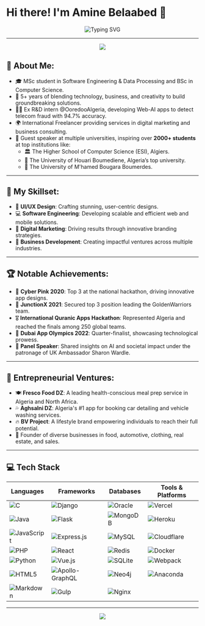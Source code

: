 # Hi there! I'm Amine Belaabed 👋

<p align="center">
  <img src="https://readme-typing-svg.demolab.com?font=Fira+Code&size=28&duration=4000&pause=500&color=FFFFFF&center=true&vCenter=true&width=600&lines=Entrepreneur+%26+Tech+Innovator;Building+the+Future+of+Business;5%2B+Years+of+Experience;MSc+in+Software+Engineering;Leader+%7C+Visionary+%7C+Builder;Always+Learning+%26+Evolving" alt="Typing SVG" />
</p>

---

<p align="center">
  <img src="https://capsule-render.vercel.app/api?type=rect&color=0:000000,100:1A1A1A&height=4"/>
</p>

## 🖤 **About Me:**
- 🎓 MSc student in Software Engineering & Data Processing and BSc in Computer Science.
- 💼 5+ years of blending technology, business, and creativity to build groundbreaking solutions.
- 👨‍💻 Ex R&D intern @OoredooAlgeria, developing Web-AI apps to detect telecom fraud with 94.7% accuracy.
- 🌍 International Freelancer providing services in digital marketing and business consulting.
- 🎤 Guest speaker at multiple universities, inspiring over **2000+ students** at top institutions like:
  - 🏛️ The Higher School of Computer Science (ESI), Algiers.
  - 🏫 The University of Houari Boumediene, Algeria’s top university.
  - 🏫 The University of M'hamed Bougara Boumerdes.

---

## 🔧 **My Skillset:**
- 🎨 **UI/UX Design**: Crafting stunning, user-centric designs.
- 💻 **Software Engineering**: Developing scalable and efficient web and mobile solutions.
- 🚀 **Digital Marketing**: Driving results through innovative branding strategies.
- 💼 **Business Development**: Creating impactful ventures across multiple industries.

---

## 🏆 **Notable Achievements:**
- 🥉 **Cyber Pink 2020**: Top 3 at the national hackathon, driving innovative app designs.
- 🥉 **JunctionX 2021**: Secured top 3 position leading the GoldenWarriors team.
- 🎖️ **International Quranic Apps Hackathon**: Represented Algeria and reached the finals among 250 global teams.
- 🏅 **Dubai App Olympics 2022**: Quarter-finalist, showcasing technological prowess.
- 🎤 **Panel Speaker**: Shared insights on AI and societal impact under the patronage of UK Ambassador Sharon Wardle.

---

## 💼 **Entrepreneurial Ventures:**
- 🍽️ **Fresco Food DZ**: A leading health-conscious meal prep service in Algeria and North Africa.
- 💦 **Aghsalni DZ**: Algeria's #1 app for booking car detailing and vehicle washing services.
- 🔥 **BV Project**: A lifestyle brand empowering individuals to reach their full potential.
- 💼 Founder of diverse businesses in food, automotive, clothing, real estate, and sales.

---

## 💻 **Tech Stack**
| **Languages** | **Frameworks**        | **Databases**            | **Tools & Platforms**       |
|---------------|------------------------|---------------------------|-----------------------------|
| ![C](https://img.shields.io/badge/C-00599C?style=flat&logo=C&logoColor=white) | ![Django](https://img.shields.io/badge/Django-092E20?style=flat&logo=Django&logoColor=white) | ![Oracle](https://img.shields.io/badge/Oracle-F80000?style=flat&logo=Oracle&logoColor=white) | ![Vercel](https://img.shields.io/badge/Vercel-000000?style=flat&logo=Vercel&logoColor=white) |
| ![Java](https://img.shields.io/badge/Java-007396?style=flat&logo=Java&logoColor=white) | ![Flask](https://img.shields.io/badge/Flask-000000?style=flat&logo=Flask&logoColor=white) | ![MongoDB](https://img.shields.io/badge/MongoDB-47A248?style=flat&logo=MongoDB&logoColor=white) | ![Heroku](https://img.shields.io/badge/Heroku-430098?style=flat&logo=Heroku&logoColor=white) |
| ![JavaScript](https://img.shields.io/badge/JavaScript-F7DF1E?style=flat&logo=JavaScript&logoColor=black) | ![Express.js](https://img.shields.io/badge/Express.js-000000?style=flat&logo=Express&logoColor=white) | ![MySQL](https://img.shields.io/badge/MySQL-005C84?style=flat&logo=MySQL&logoColor=white) | ![Cloudflare](https://img.shields.io/badge/Cloudflare-F38020?style=flat&logo=Cloudflare&logoColor=white) |
| ![PHP](https://img.shields.io/badge/PHP-777BB4?style=flat&logo=PHP&logoColor=white) | ![React](https://img.shields.io/badge/React-61DAFB?style=flat&logo=React&logoColor=black) | ![Redis](https://img.shields.io/badge/Redis-DC382D?style=flat&logo=Redis&logoColor=white) | ![Docker](https://img.shields.io/badge/Docker-2496ED?style=flat&logo=Docker&logoColor=white) |
| ![Python](https://img.shields.io/badge/Python-3776AB?style=flat&logo=Python&logoColor=white) | ![Vue.js](https://img.shields.io/badge/Vue.js-4FC08D?style=flat&logo=Vue.js&logoColor=white) | ![SQLite](https://img.shields.io/badge/SQLite-003B57?style=flat&logo=SQLite&logoColor=white) | ![Webpack](https://img.shields.io/badge/Webpack-8DD6F9?style=flat&logo=Webpack&logoColor=black) |
| ![HTML5](https://img.shields.io/badge/HTML5-E34F26?style=flat&logo=HTML5&logoColor=white) | ![Apollo-GraphQL](https://img.shields.io/badge/Apollo%20GraphQL-311C87?style=flat&logo=Apollo-GraphQL&logoColor=white) | ![Neo4j](https://img.shields.io/badge/Neo4j-008CC1?style=flat&logo=Neo4j&logoColor=white) | ![Anaconda](https://img.shields.io/badge/Anaconda-44A833?style=flat&logo=Anaconda&logoColor=white) |
| ![Markdown](https://img.shields.io/badge/Markdown-000000?style=flat&logo=markdown&logoColor=white) | ![Gulp](https://img.shields.io/badge/Gulp-CB3837?style=flat&logo=Gulp&logoColor=white) | ![Nginx](https://img.shields.io/badge/Nginx-009639?style=flat&logo=Nginx&logoColor=white) |                              |

---

<p align="center">
  <img src="https://capsule-render.vercel.app/api?type=rect&color=0:000000,100:1A1A1A&height=4"/>
</p>
